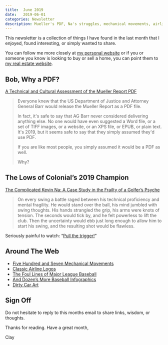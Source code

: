 ```yaml
---
title:  June 2019
date:   2019-06-01
categories: Newsletter
description: Mueller's PDF, Na's struggles, mechanical movements, airline logos, baseball, dirty cars
---
```


This newsletter is a collection of things I have found in the last month that I enjoyed, found interesting, or simply wanted to share.

You can follow me more closely at [my personal website](http://claycarson.net "Personal Website") or if you or someone you know is looking to buy or sell a home, you can point them to [my real estate website](http://claycarson.com "Business Website ").

## Bob, Why a PDF?

[A Technical and Cultural Assessment of the Mueller Report PDF](https://www.pdfa.org/a-technical-and-cultural-assessment-of-the-mueller-report-pdf/ "A Technical and Cultural Assessment of the Mueller Report PDF")

> Everyone knew that the US Department of Justice and Attorney General Barr would release the Mueller Report as a PDF file.
> 
> In fact, it's safe to say that AG Barr never considered delivering anything else. No one would have even suggested a Word file, or a set of TIFF images, or a website, or an XPS file, or EPUB, or plain text. It's 2019, but it seems safe to say that they simply assumed they'd use PDF.
> 
> If you are like most people, you simply assumed it would be a PDF as well.
> 
> Why?

## The Lows of Colonial’s 2019 Champion

[The Complicated Kevin Na: A Case Study in the Frailty of a Golfer’s Psyche](https://www.golf.com/tour-and-news/complicated-kevin-na-case-study-frailty-golfers-psyche "The Complicated Kevin Na: A Case Study in the Frailty of a Golfer’s Psyche")

> On every swing a battle raged between his technical proficiency and mental fragility. He would stand over the ball, his mind jumbled with swing thoughts. His hands strangled the grip, his arms were knots of tension. The seconds would tick by, and he felt powerless to lift the club. Then the uncertainty would ebb just long enough to allow him to start his swing, and the resulting shot would be flawless.

Seriously painful to watch: “[Pull the trigger!](https://www.youtube.com/watch?v=oRKH4nIWRUg "Pull the Trigger!")”

## Around The Web

- [Five Hundred and Seven Mechanical Movements](http://507movements.com/index01.html "Five Hundred and Seven Mechanical Movements")
- [Classic Airline Logos](http://reaganray.com/2019/05/20/airline-logos.html "Airline Logos")
- [The Foul Lines of Major League Baseball](http://flipflopflyin.com/flipflopflyball/info-foullines.html)
- [And Dozen’s More Baseball Infographics](http://flipflopflyin.com/flipflopflyball/infographics.html "Baseball Infographics")
- [Dirty Car Art](http://www.dirtycarart.com/grime-scene/# "Dirty Car Art")

## Sign Off

Do not hesitate to reply to this months email to share links, wisdom, or thoughts.

Thanks for reading. Have a great month,

Clay